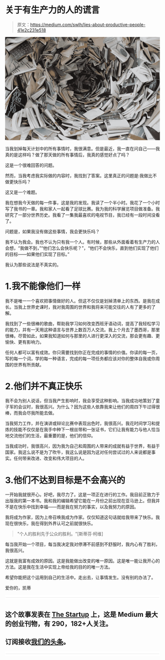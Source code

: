 # 关于有生产力的人的谎言

> 原文：<https://medium.com/swlh/lies-about-productive-people-41e2c231e518>

![](img/38fd9bc50eb4c9f437f71448eb65551b.png)

当我划掉每天计划中的所有事情时，我很满意。但是最近，我一直在问自己——我真的是这样吗？做了那天做的所有事情后，我真的感觉好点了吗？

这是一个很难回答的问题。

然而，当我考虑我实际做的内容时，我找到了答案。这里真正的问题是:我做比不做更快乐吗？

这又是一个难题。

我在想我今天做的每一件事，这是我的发现。我读了一个半小时。我花了一个小时写了我书的一章。我和家人一起看了足球比赛。我为我的科学展览项目做准备。我研究了一部分世界历史。我看了一集我最喜欢的电视节目，我已经有一段时间没看了。

问题是，如果我没有做这些事情，我会更快乐吗？

我不认为我会。我也不认为只有我一个人。有时候，那些从外面看着有生产力的人会想，“我做不到，”“他们怎么会快乐呢？”，“他们不会快乐，直到他们实现了他们的目标——如果他们实现了目标。”

我认为那些说法是不真实的。

# 1.我不能像他们一样

我不是唯一一个喜欢把事情做好的人。但这不仅仅是划掉清单上的东西。是我在成长。当我上世界史课时，我对我周围的世界和我将来可能交往的人有了更多的了解。

我找到了一些很棒的歌曲，帮助我学习如何改变西班牙语动词，提高了我轻松学习的能力，并有一天用这种语言与世界上数百万人交流。我上个月去了墨西哥，那里很棒。尽管如此，如果我知道如何与那里的人进行更深入的交流，那会更有趣、更愉快、更有影响力。

任何人都可以富有成效。你只需要找到你正在完成的事情的价值。你读的每一页，写的每一个词，学的每一种语言，完成的每一项任务都应该对你的整体自我或你周围的世界有所贡献。

# 2.他们并不真正快乐

我不会为别人说话，但当我产生影响时，我会享受这种影响。当我成功地策划了童子军的会议时，我很高兴。为什么？因为这些人依靠我来让他们的周四下午过得很棒，而我会尽我所能去做。

当我努力工作，并在演讲或辩论比赛中表现出色时，我很高兴。我花时间学习和提炼的技能不仅仅是在我手中种下一根丝带和一张证书，它们让我有能力与他人恰当地交流他们的生活，最重要的是，他们的信仰。

当我成功时，我很高兴，因为我为自己和周围的人带来的成就有益于世界，有益于国家。我这么说不是为了吹牛，我这么说是因为这对任何尝试过的人来说都是事实。任何带来改进、改变和伟大项目的人。

# 3.他们不达到目标是不会高兴的

一开始我就很开心。好吧，我尽力了。这是一项正在进行的工作。我目前正致力于出版我的第一本书。我和我的编辑希望它能在一月份之前出现在亚马逊上。但我并不是在快乐中找到幸福——而是我在努力的事实，以及我努力的原因。

我将成为作家，因为上帝召唤我成为作家。仅仅知道这句话就给我带来了快乐。我现在很快乐，我在得到外界认可之前就很快乐。

> "个人的胜利先于公众的胜利。"[斯蒂芬·柯维]

每当我开始一个项目，每当我决定我对停滞不前感到不舒服时，我内心有了胜利，我很高兴。

这就是我富有成效的原因。这是我能做出改变的唯一原因。这是唯一能让我开心的方法。这是我在生活中实现上帝给我的目的的唯一方法。

希望你能把这个运用到自己的生活中。走出去，让事情发生。没有别的办法了。

爱你的，凯蒂

![](img/731acf26f5d44fdc58d99a6388fe935d.png)

## 这个故事发表在 [The Startup](https://medium.com/swlh) 上，这是 Medium 最大的创业刊物，有 290，182+人关注。

## 订阅接收[我们的头条](http://growthsupply.com/the-startup-newsletter/)。

![](img/731acf26f5d44fdc58d99a6388fe935d.png)